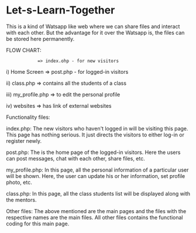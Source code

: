 # Let-s-Learn-Together
This is a kind of Watsapp like web where we can share files and interact with each other. But the advantage for it over the Watsapp is, the files can be stored here permanently.




FLOW CHART:

                => index.ohp - for new visitors
i) Home Screen
                => post.php - for logged-in visitors



ii) class.php   => contains all the students of a class

iii) my_profile.php => to edit the personal profile

iv) websites => has link of external websites





Functionality files:





index.php:
       The new visitors who haven't logged in will be visiting
this page. This page has nothing serious. It just directs the
visitors to either log-in or register newly.

post.php:
       The is the home page of the logged-in visitors. Here the
users can post messages, chat with each other, share files, etc.

my_profile.php:
       In this page, all the personal information of a particular
user will be shown. Here, the user can update his or her information,
set profile photo, etc.

class.php:
       In this page, all the class students list will be displayed along
with the mentors.

Other files:
       The above mentioned are the main pages and the files with the
respective names are the main files. All other files contains the functional
coding for this main page.
